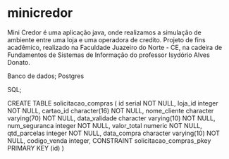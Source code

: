 minicredor
==========

Mini Credor é uma aplicação java, onde realizamos a simulação de ambiente entre uma loja e uma operadora de credito. Projeto de fins acadêmico, realizado na Faculdade Juazeiro do Norte - CE, na cadeira de Fundamentos de Sistemas de Informação do professor Isydório Alves Donato. 

Banco de dados;
 Postgres

SQL;

CREATE TABLE solicitacao_compras
(
  id serial NOT NULL,
  loja_id integer NOT NULL,
  cartao_id character(16) NOT NULL,
  nome_cliente character varying(70) NOT NULL,
  data_validade character varying(10) NOT NULL,
  num_seguranca integer NOT NULL,
  valor_total numeric NOT NULL,
  qtd_parcelas integer NOT NULL,
  data_compra character varying(10) NOT NULL,
  codigo_venda integer,
  CONSTRAINT solicitacao_compras_pkey PRIMARY KEY (id)
)
